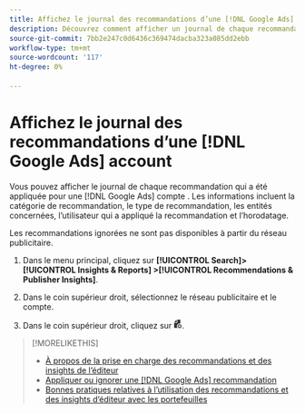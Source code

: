 ```yaml
---
title: Affichez le journal des recommandations d’une [!DNL Google Ads] account
description: Découvrez comment afficher un journal de chaque recommandation appliquée pour une [!DNL Google Ads] compte .
source-git-commit: 7bb2e247c0d6436c369474dacba323a085dd2ebb
workflow-type: tm+mt
source-wordcount: '117'
ht-degree: 0%

---
```


# Affichez le journal des recommandations d’une [!DNL Google Ads] account

Vous pouvez afficher le journal de chaque recommandation qui a été appliquée pour une [!DNL Google Ads] compte . Les informations incluent la catégorie de recommandation, le type de recommandation, les entités concernées, l’utilisateur qui a appliqué la recommandation et l’horodatage.

Les recommandations ignorées ne sont pas disponibles à partir du réseau publicitaire.

1. Dans le menu principal, cliquez sur **[!UICONTROL Search]> [!UICONTROL Insights & Reports] >[!UICONTROL Recommendations & Publisher Insights]**.

1. Dans le coin supérieur droit, sélectionnez le réseau publicitaire et le compte.

1. Dans le coin supérieur droit, cliquez sur ![Journaux des recommandations](/help/search-social-commerce/assets/recommendations-log-view.png "Journaux des recommandations").

>[!MORELIKETHIS]
>
>* [À propos de la prise en charge des recommandations et des insights de l’éditeur](recommendation-support.md)
>* [Appliquer ou ignorer une [!DNL Google Ads] recommandation](google-recommendation-apply-dismiss.md)
>* [Bonnes pratiques relatives à l’utilisation des recommandations et des insights d’éditeur avec les portefeuilles](recommendation-best-practices.md)

